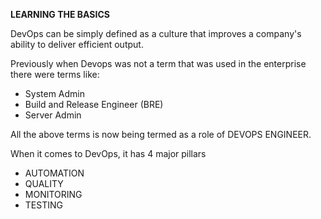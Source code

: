 **LEARNING THE BASICS**

DevOps can be simply defined as a culture that improves a company's ability to deliver efficient output.

Previously when Devops was not a term that was used in the enterprise there were terms like:
- System Admin
- Build and Release Engineer (BRE)
- Server Admin

All the above terms is now being termed as a role of DEVOPS ENGINEER.

When it comes to DevOps, it has 4 major pillars
- AUTOMATION
- QUALITY
- MONITORING 
- TESTING
